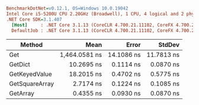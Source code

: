 ``` ini

BenchmarkDotNet=v0.12.1, OS=Windows 10.0.19042
Intel Core i5-5200U CPU 2.20GHz (Broadwell), 1 CPU, 4 logical and 2 physical cores
.NET Core SDK=3.1.407
  [Host]     : .NET Core 3.1.13 (CoreCLR 4.700.21.11102, CoreFX 4.700.21.11602), X64 RyuJIT
  DefaultJob : .NET Core 3.1.13 (CoreCLR 4.700.21.11102, CoreFX 4.700.21.11602), X64 RyuJIT


```
|         Method |          Mean |      Error |     StdDev |
|--------------- |--------------:|-----------:|-----------:|
|            Get | 1,464.0581 ns | 14.1086 ns | 11.7813 ns |
|        GetDict |    10.2695 ns |  0.1114 ns |  0.0870 ns |
|  GetKeyedValue |    18.2015 ns |  0.4702 ns |  0.5775 ns |
| GetSquareArray |     2.7174 ns |  0.1224 ns |  0.1085 ns |
|       GetArray |     0.4355 ns |  0.0930 ns |  0.0870 ns |
